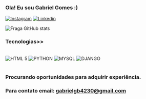 ### Ola! Eu sou Gabriel Gomes :)

[![Instagram](https://img.shields.io/badge/Instagram-E4405F?style=for-the-badge&logo=instagram&logoColor=white)](https://www.instagram.com/gabrigbel/)
[![Linkedin](https://img.shields.io/badge/LinkedIn-0077B5?style=for-the-badge&logo=linkedin&logoColor=white)](https://www.linkedin.com/in/gabriel-gomes-b65490238/)

![Fraga GitHub stats](https://github-readme-stats.vercel.app/api?username=GabrielCGM&show_icons=true&theme=onedark)

### Tecnologias>>

<div style="display: imline_block"><br/>
    <img
    align="center" alt="HTML 5" src="https://img.shields.io/badge/HTML5-E34F26?style=for-the-badge&logo=html5&logoColor=white"/>
    <img
    align="center" alt="PYTHON" src="https://img.shields.io/badge/Python-14354C?style=for-the-badge&logo=python&logoColor=white"/>
    <img
    align="center" alt="MYSQL" src="https://img.shields.io/badge/MySQL-00000F?style=for-the-badge&logo=mysql&logoColor=white"/>
     <img
    align="center" alt="DJANGO" src="https://img.shields.io/badge/Django-092E20?style=for-the-badge&logo=django&logoColor=white"/>
<div><br>

### Procurando oportunidades para adquirir experiência.
### Para contato email: gabrielgb4230@gmail.com
